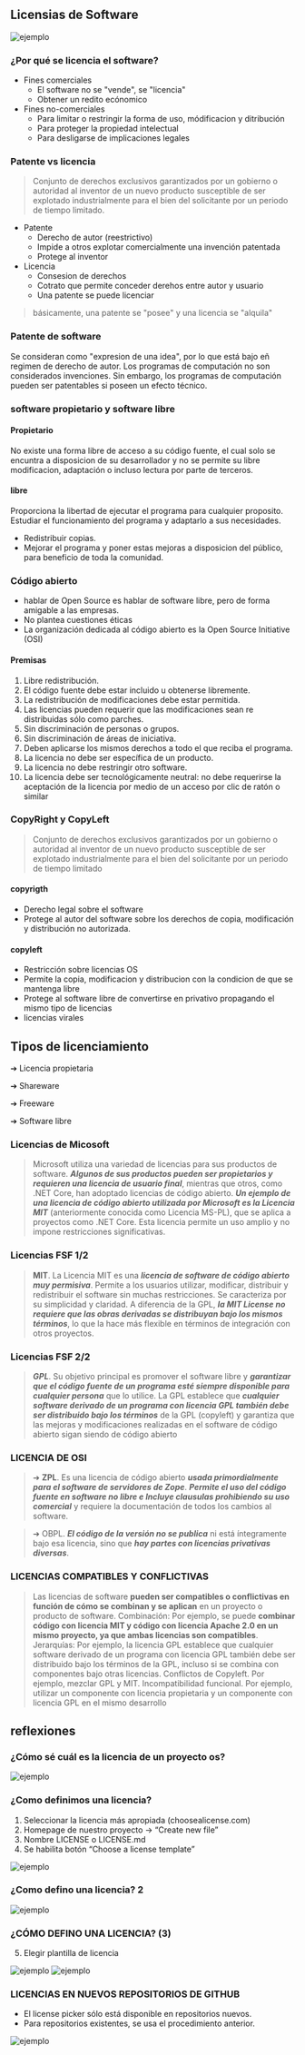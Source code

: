 ## Licensias de Software

![ejemplo](img/licensias.png)

### ¿Por qué se licencia el software?

- Fines comerciales
  - El software no se "vende", se "licencia"
  - Obtener un redito ecónomico
- Fines no-comerciales
  - Para limitar o restringir la forma de uso, módificacion y ditribución
  - Para proteger la propiedad intelectual
  - Para desligarse de implicaciones legales

### Patente vs licencia

> Conjunto de derechos exclusivos garantizados por un gobierno o autoridad al inventor de un nuevo producto susceptible de ser explotado industrialmente para el bien del solicitante por un periodo de tiempo limitado.

- Patente
  - Derecho de autor (reestrictivo)
  - Impide a otros explotar comercialmente una invención patentada
  - Protege al inventor
- Licencia
  - Consesion de derechos
  - Cotrato que permite conceder derehos entre autor y usuario
  - Una patente se puede licenciar

> básicamente, una patente se "posee" y una licencia se "alquila"

### Patente de software

Se consideran como "expresion de una idea", por lo que está bajo eñ regimen de derecho de autor. Los programas de computación no son
considerados invenciones.
Sin embargo, los programas de computación pueden ser patentables si
poseen un efecto técnico.

### software propietario y software libre

#### Propietario
No existe una forma libre de acceso a su código fuente, el cual solo se encuntra a disposicion de su desarrollador y no se permite su libre modificacion, adaptación o incluso lectura por parte de terceros.

#### libre

Proporciona la libertad de ejecutar el programa para cualquier proposito. Estudiar el funcionamiento del programa y adaptarlo a sus necesidades.
- Redistribuir copias.
- Mejorar el programa y poner estas mejoras a disposicion del público, para beneficio de toda la comunidad.

### Código abierto

- hablar de Open Source es hablar de software libre, pero de forma amigable a las empresas.
- No plantea cuestiones éticas
-  La organización dedicada al código abierto es la Open Source Initiative (OSI)

#### Premisas

1. Libre redistribución.
2. El código fuente debe estar incluido u obtenerse libremente.
3. La redistribución de modificaciones debe estar permitida.
4. Las licencias pueden requerir que las modificaciones sean re distribuidas sólo como parches.
5. Sin discriminación de personas o grupos.
6. Sin discriminación de áreas de iniciativa.
7. Deben aplicarse los mismos derechos a todo el que reciba el programa.
8. La licencia no debe ser específica de un producto.
9. La licencia no debe restringir otro software.
10. La licencia debe ser tecnológicamente neutral: no debe requerirse la aceptación de la licencia por medio de un acceso por clic de ratón o similar


### CopyRight y CopyLeft

> Conjunto de derechos exclusivos garantizados por un gobierno o autoridad al inventor de un nuevo producto susceptible de ser explotado industrialmente para el bien del solicitante por un periodo de tiempo limitado

#### copyrigth
- Derecho legal sobre el software
- Protege al autor del software sobre los derechos de copia, modificación y distribución no autorizada.

#### copyleft
- Restricción sobre licencias OS
- Permite la copia, modificacion y distribucion con la condicion de que se mantenga libre
- Protege al software libre de convertirse en privativo propagando el mismo tipo de licencias
- licencias virales

## Tipos de licenciamiento

➔ Licencia propietaria

➔ Shareware

➔ Freeware

➔ Software libre

### Licencias de Micosoft

>Microsoft utiliza una variedad de licencias para sus productos de software. ***Algunos de sus productos pueden ser propietarios y requieren una licencia de usuario final***, mientras que otros, como .NET Core, han adoptado licencias de código abierto. ***Un ejemplo de una licencia de código abierto utilizada por Microsoft es la Licencia MIT*** (anteriormente conocida como Licencia MS-PL), que se aplica a proyectos como .NET Core. Esta licencia permite un uso amplio y no impone restricciones significativas.


### Licencias FSF 1/2 

>**MIT**. La Licencia MIT es una ***licencia de software de código abierto muy permisiva***. Permite a los usuarios utilizar, modificar, distribuir y redistribuir el software sin muchas restricciones. Se caracteriza por su simplicidad y claridad. A diferencia de la GPL, ***la MIT License no requiere que las obras derivadas se distribuyan bajo los mismos términos***, lo que la hace más flexible en términos de integración con otros proyectos.


### Licencias FSF 2/2

>***GPL***. Su objetivo principal es promover el software libre y ***garantizar que el código fuente de un programa esté siempre disponible para cualquier persona*** que lo utilice. La GPL establece que ***cualquier software derivado de un programa con licencia GPL también debe ser distribuido bajo los términos*** de la GPL (copyleft) y garantiza que las mejoras y modificaciones realizadas en el software de código abierto sigan siendo de código abierto

### LICENCIA DE OSI

> ➔ **ZPL**. Es una licencia de código abierto ***usada primordialmente para el software de servidores de Zope***. ***Permite el uso del código fuente en software no libre e Incluye clausulas prohibiendo su uso comercial*** y requiere la documentación de todos los cambios al software.

> ➔ OBPL. ***El código de la versión no se publica*** ni está íntegramente bajo esa licencia, sino que ***hay partes con licencias privativas diversas***.

### LICENCIAS COMPATIBLES Y CONFLICTIVAS

> Las licencias de software **pueden ser compatibles o conflictivas en función de cómo se combinan y se aplican** en un proyecto o producto de software. Combinación: Por ejemplo, se puede **combinar código con licencia MIT y código con licencia Apache 2.0 en un mismo proyecto, ya que ambas licencias son compatibles**. Jerarquías: Por ejemplo, la licencia GPL establece que cualquier software derivado de un programa con licencia GPL también debe ser distribuido bajo los términos de la GPL, incluso si se combina con componentes bajo otras licencias. Conflictos de Copyleft. Por ejemplo, mezclar GPL y MIT. Incompatibilidad funcional. Por ejemplo, utilizar un componente con licencia propietaria y un componente con licencia GPL en el mismo desarrollo


## reflexiones

### ¿Cómo sé cuál es la licencia de un proyecto os?

![ejemplo](img/licencia-os.png)

### ¿Como definimos una licencia?

1. Seleccionar la licencia más apropiada (choosealicense.com)
2. Homepage de nuestro proyecto -> “Create new file”
3. Nombre LICENSE o LICENSE.md
4. Se habilita botón “Choose a license template”

![ejemplo](img/eligiendo-una-licencia.png)

### ¿Como defino una licencia? 2

![ejemplo](img/licence-2.png)

### ¿CÓMO DEFINO UNA LICENCIA? (3)

5. Elegir plantilla de licencia

![ejemplo](img/licence-3.png)
![ejemplo](img/licence-4.png)



### LICENCIAS EN NUEVOS REPOSITORIOS DE GITHUB

- El license picker sólo está disponible en repositorios nuevos.
- Para repositorios existentes, se usa el procedimiento anterior.

![ejemplo](img/licence-picker.png)

